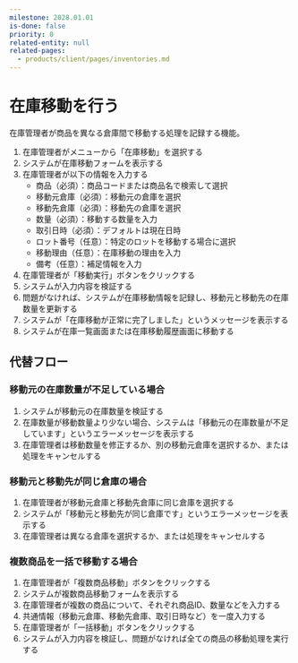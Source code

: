 ```yaml
---
milestone: 2028.01.01
is-done: false
priority: 0
related-entity: null
related-pages:
  - products/client/pages/inventories.md
---
```


# 在庫移動を行う

在庫管理者が商品を異なる倉庫間で移動する処理を記録する機能。

1. 在庫管理者がメニューから「在庫移動」を選択する
2. システムが在庫移動フォームを表示する
3. 在庫管理者が以下の情報を入力する
   - 商品（必須）：商品コードまたは商品名で検索して選択
   - 移動元倉庫（必須）：移動元の倉庫を選択
   - 移動先倉庫（必須）：移動先の倉庫を選択
   - 数量（必須）：移動する数量を入力
   - 取引日時（必須）：デフォルトは現在日時
   - ロット番号（任意）：特定のロットを移動する場合に選択
   - 移動理由（任意）：在庫移動の理由を入力
   - 備考（任意）：補足情報を入力
4. 在庫管理者が「移動実行」ボタンをクリックする
5. システムが入力内容を検証する
6. 問題がなければ、システムが在庫移動情報を記録し、移動元と移動先の在庫数量を更新する
7. システムが「在庫移動が正常に完了しました」というメッセージを表示する
8. システムが在庫一覧画面または在庫移動履歴画面に移動する

## 代替フロー

### 移動元の在庫数量が不足している場合

1. システムが移動元の在庫数量を検証する
2. 在庫数量が移動数量より少ない場合、システムは「移動元の在庫数量が不足しています」というエラーメッセージを表示する
3. 在庫管理者は移動数量を修正するか、別の移動元倉庫を選択するか、または処理をキャンセルする

### 移動元と移動先が同じ倉庫の場合

1. 在庫管理者が移動元倉庫と移動先倉庫に同じ倉庫を選択する
2. システムが「移動元と移動先が同じ倉庫です」というエラーメッセージを表示する
3. 在庫管理者は異なる倉庫を選択するか、または処理をキャンセルする

### 複数商品を一括で移動する場合

1. 在庫管理者が「複数商品移動」ボタンをクリックする
2. システムが複数商品移動フォームを表示する
3. 在庫管理者が複数の商品について、それぞれ商品ID、数量などを入力する
4. 共通情報（移動元倉庫、移動先倉庫、取引日時など）を一度入力する
5. 在庫管理者が「一括移動」ボタンをクリックする
6. システムが入力内容を検証し、問題がなければ全ての商品の移動処理を実行する
